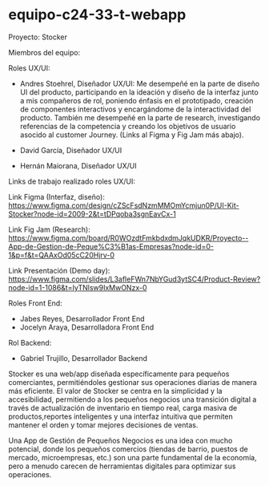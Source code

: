 # equipo-c24-33-t-webapp

Proyecto: Stocker

Miembros del equipo:

Roles UX/UI:

- Andres Stoehrel, Diseñador UX/UI:
 Me desempeñé en la parte de diseño UI del producto, participando en la ideación y diseño de la interfaz junto a mis compañeros de rol,
 poniendo énfasis en el prototipado, creación de componentes interactivos y encargándome de la interactividad del producto. También me
 desempeñé en la parte de research, investigando referencias de la competencia y creando los objetivos de usuario asocido al customer Journey.
 (Links al Figma y Fig Jam más abajo).

- David García, Diseñador UX/UI
- Hernán Maiorana, Diseñador UX/UI

 Links de trabajo realizado roles UX/UI:
 
 Link Figma (Interfaz, diseño): https://www.figma.com/design/cZScFsdNzmMMOmYcmjun0P/UI-Kit-Stocker?node-id=2009-2&t=tDPqoba3sgnEavCx-1
 
 Link Fig Jam (Research): https://www.figma.com/board/R0WOzdtFmkbdxdmJqkUDKR/Proyecto--App-de-Gestion-de-Peque%C3%B1as-Empresas?node-id=0-1&p=f&t=QAAxOd05cC20Hjrv-0
 
 Link Presentación (Demo day): https://www.figma.com/slides/L3afleFWn7NbYGud3ytSC4/Product-Review?node-id=1-1086&t=IyTNlsw9IxMwONzx-0

Roles Front End:
- Jabes Reyes, Desarrollador Front End
- Jocelyn Araya, Desarrolladora Front End

Rol Backend:
- Gabriel Trujillo, Desarrollador Backend


Stocker es una web/app diseñada específicamente para pequeños comerciantes, permitiéndoles gestionar 
sus operaciones diarias de manera más eficiente. El valor de Stocker se centra en la simplicidad y la 
accesibilidad, permitiendo a los pequeños negocios una transición digital a través de actualización de 
inventario en tiempo real, carga masiva de productos,reportes inteligentes y una interfaz intuitiva que 
permiten mantener el orden y tomar mejores decisiones de ventas. 

Una App de Gestión de Pequeños Negocios es una idea con mucho potencial, donde los
pequeños comercios (tiendas de barrio, puestos de mercado, microempresas, etc.) son
una parte fundamental de la economía, pero a menudo carecen de herramientas digitales
para optimizar sus operaciones.


